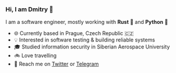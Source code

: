### Hi, I am Dmitry 👋

I am a software engineer, mostly working with **Rust** :crab: and **Python** :snake:

- 🌐 Currently based in Prague, Czech Republic 🇨🇿
- 💡 Interested in software testing & building reliable systems
- 🎓 Studied information security in Siberian Aerospace University
- 🚲 Love travelling
- 👋 Reach me on [Twitter](https://twitter.com/Stranger6667) or [Telegram](https://t.me/Stranger6667)
